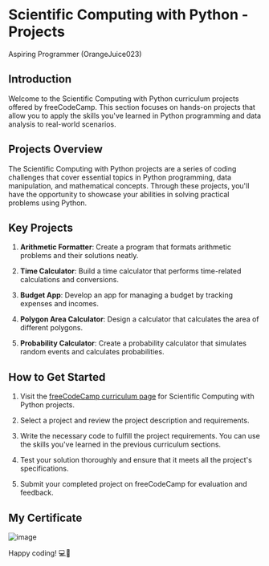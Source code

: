 # Scientific Computing with Python - Projects

Aspiring Programmer (OrangeJuice023)

## Introduction

Welcome to the Scientific Computing with Python curriculum projects offered by freeCodeCamp. This section focuses on hands-on projects that allow you to apply the skills you've learned in Python programming and data analysis to real-world scenarios.

## Projects Overview

The Scientific Computing with Python projects are a series of coding challenges that cover essential topics in Python programming, data manipulation, and mathematical concepts. Through these projects, you'll have the opportunity to showcase your abilities in solving practical problems using Python.

## Key Projects

1. **Arithmetic Formatter**: Create a program that formats arithmetic problems and their solutions neatly.

2. **Time Calculator**: Build a time calculator that performs time-related calculations and conversions.

3. **Budget App**: Develop an app for managing a budget by tracking expenses and incomes.

4. **Polygon Area Calculator**: Design a calculator that calculates the area of different polygons.

5. **Probability Calculator**: Create a probability calculator that simulates random events and calculates probabilities.

## How to Get Started

1. Visit the [freeCodeCamp curriculum page](https://www.freecodecamp.org/learn/scientific-computing-with-python/#projects) for Scientific Computing with Python projects.

2. Select a project and review the project description and requirements.

3. Write the necessary code to fulfill the project requirements. You can use the skills you've learned in the previous curriculum sections.

4. Test your solution thoroughly and ensure that it meets all the project's specifications.

5. Submit your completed project on freeCodeCamp for evaluation and feedback.


## My Certificate

![image](https://github.com/OrangeJuice023/freeCodeCampJourney/assets/87125976/374d4b64-8fa1-4a0a-812d-206f8ed9962f)


Happy coding! 💻🚀
